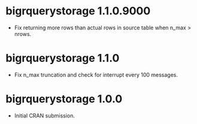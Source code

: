 # bigrquerystorage 1.1.0.9000

* Fix returning more rows than actual rows in source table when n_max > nrows.

# bigrquerystorage 1.1.0

* Fix n_max truncation and check for interrupt every 100 messages.

# bigrquerystorage 1.0.0

* Initial CRAN submission.
